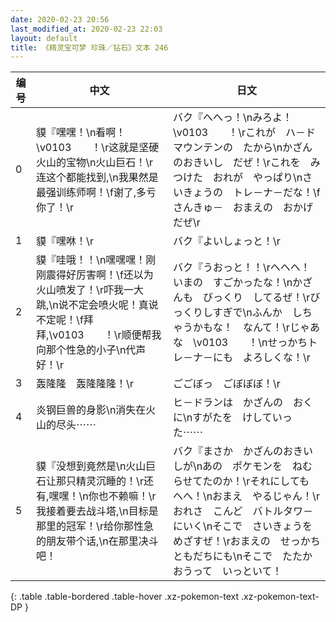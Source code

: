 ```yaml
---
date: 2020-02-23 20:56
last_modified_at: 2020-02-23 22:03
layout: default
title: 《精灵宝可梦 珍珠／钻石》文本 246
---
```

| 编号 | 中文 | 日文 |
| ---- | ---- | ---- |
| 0 | 貘『嘿嘿！\n看啊！\v0103　　！\r这就是坚硬火山的宝物\n火山巨石！\r连这个都能找到,\n我果然是最强训练师啊！\f谢了,多亏你了！\r | バク『へへっ！\nみろよ！　\v0103　　！\rこれが　ハ－ドマウンテンの　たから\nかざんのおきいし　だぜ！\rこれを　みつけた　おれが　やっぱり\nさいきょうの　トレ－ナ－だな！\fさんきゅ－　おまえの　おかげだぜ\r |
| 1 | 貘『嘿咻！\r | バク『よいしょっと！\r |
| 2 | 貘『哇哦！！\n嘿嘿嘿！刚刚震得好厉害啊！\f还以为火山喷发了！\r吓我一大跳,\n说不定会喷火呢！真说不定呢！\f拜拜,\v0103　　！\r顺便帮我向那个性急的小子\n代声好！\r | バク『うおっと！！\rヘヘヘ！　いまの　すごかったな！\nかざんも　びっくり　してるぜ！\rびっくりしすぎで\nふんか　しちゃうかもな！　なんて！\rじゃあな　\v0103　　！\nせっかちトレ－ナ－にも　よろしくな！\r |
| 3 | 轰隆隆　轰隆隆隆！\r | ごごぼっ　ごぼぼぼ！\r |
| 4 | 炎钢巨兽的身影\n消失在火山的尽头⋯⋯ | ヒ－ドランは　かざんの　おくに\nすがたを　けしていった⋯⋯ |
| 5 | 貘『没想到竟然是\n火山巨石让那只精灵沉睡的！\r还有,嘿嘿！\n你也不赖嘛！\r我接着要去战斗塔,\n目标是那里的冠军！\r给你那性急的朋友带个话,\n在那里决斗吧！ | バク『まさか　かざんのおきいしが\nあの　ポケモンを　ねむらせてたのか！\rそれにしても　へへ！\nおまえ　やるじゃん！\rおれさ　こんど　バトルタワ－にいく\nそこで　さいきょうを　めざすぜ！\rおまえの　せっかちともだちにも\nそこで　たたかおうって　いっといて！ |
{: .table .table-bordered .table-hover .xz-pokemon-text .xz-pokemon-text-DP }
